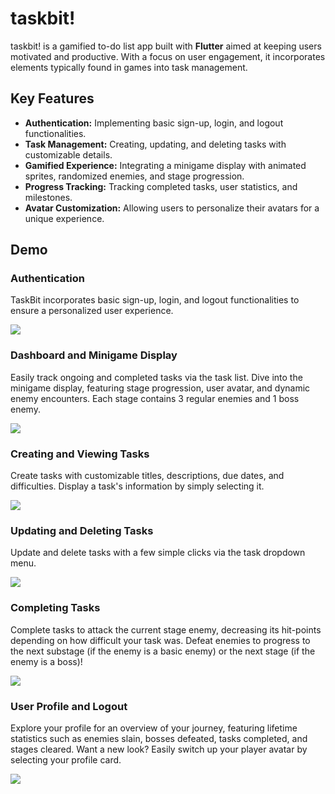 # taskbit!

taskbit! is a gamified to-do list app built with **Flutter** aimed at keeping users motivated and productive. With a focus on user engagement, it incorporates elements typically found in games into task management.

## Key Features
- **Authentication:** Implementing basic sign-up, login, and logout functionalities.
- **Task Management:** Creating, updating, and deleting tasks with customizable details.
- **Gamified Experience:** Integrating a minigame display with animated sprites, randomized enemies, and stage progression.
- **Progress Tracking:** Tracking completed tasks, user statistics, and milestones.
- **Avatar Customization:** Allowing users to personalize their avatars for a unique experience.

## Demo

### Authentication
TaskBit incorporates basic sign-up, login, and logout functionalities to ensure a personalized user experience.

![](https://media1.giphy.com/media/MEQiG6xJ37gPqXtQEE/giphy.gif)

### Dashboard and Minigame Display
Easily track ongoing and completed tasks via the task list. Dive into the minigame display, featuring stage progression, user avatar, and dynamic enemy encounters. Each stage contains 3 regular enemies and 1 boss enemy.

![](https://media2.giphy.com/media/HB4S4oFaccJmSnL4FV/giphy.webp)

### Creating and Viewing Tasks
Create tasks with customizable titles, descriptions, due dates, and difficulties. Display a task's information by simply selecting it.

![](https://media4.giphy.com/media/565RrwCQpl7GJtAzNX/giphy.webp)

### Updating and Deleting Tasks
Update and delete tasks with a few simple clicks via the task dropdown menu.

![](https://media3.giphy.com/media/yUhuWOPFojBSYS23ev/giphy.webp)
 
### Completing Tasks
Complete tasks to attack the current stage enemy, decreasing its hit-points depending on how difficult your task was. Defeat enemies to progress to the next substage (if the enemy is a basic enemy) or the next stage (if the enemy is a boss)!

![](https://media4.giphy.com/media/v1.Y2lkPTc5MGI3NjExbDBmeDF6OW9jMWNvYWlpaG50cDd6Zng2YnlsODUwZGt6OHl3aWZwbiZlcD12MV9pbnRlcm5hbF9naWZfYnlfaWQmY3Q9Zw/pQPky4A2J0JrkEeZgh/giphy.gif)

### User Profile and Logout
Explore your profile for an overview of your journey, featuring lifetime statistics such as enemies slain, bosses defeated, tasks completed, and stages cleared. Want a new look? Easily switch up your player avatar by selecting your profile card.

![](https://media2.giphy.com/media/vObeHod6H4k1xMshwU/giphy.webp)
